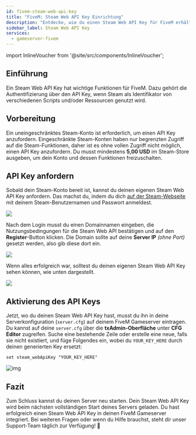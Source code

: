 ```yaml
---
id: fivem-steam-web-api-key
title: "FiveM: Steam Web API Key Einrichtung"
description: "Entdecke, wie du einen Steam Web API Key für FiveM erhältst und aktivierst, um die Authentifizierung zu ermöglichen und die Serverfunktionalität zu verbessern → Jetzt mehr erfahren"
sidebar_label: Steam Web API Key
services:
  - gameserver-fivem
---
```


import InlineVoucher from '@site/src/components/InlineVoucher';

## Einführung

Ein Steam Web API Key hat wichtige Funktionen für FiveM. Dazu gehört die Authentifizierung über den API Key, wenn Steam als Identifikator von verschiedenen Scripts und/oder Ressourcen genutzt wird.

<InlineVoucher />

## Vorbereitung

Ein uneingeschränktes Steam-Konto ist erforderlich, um einen API Key anzufordern. Eingeschränkte Steam-Konten haben nur begrenzten Zugriff auf die Steam-Funktionen, daher ist es ohne vollen Zugriff nicht möglich, einen API Key anzufordern. Du musst mindestens **5,00 USD** im Steam-Store ausgeben, um dein Konto und dessen Funktionen freizuschalten.

## API Key anfordern

Sobald dein Steam-Konto bereit ist, kannst du deinen eigenen Steam Web API Key anfordern. Das machst du, indem du dich [auf der Steam-Webseite](https://steamcommunity.com/dev/apikey) mit deinem Steam-Benutzernamen und Passwort anmeldest.

![](https://github.com/zaphosting/docs/assets/42719082/56be5337-a458-425b-86b0-e0c5fa94abab)

Nach dem Login musst du einen Domainnamen eingeben, die Nutzungsbedingungen für die Steam Web API bestätigen und auf den **Register**-Button klicken. Die Domain sollte auf deine **Server IP** *(ohne Port)* gesetzt werden, also gib diese dort ein.

![](https://github.com/zaphosting/docs/assets/42719082/334e89a9-0eef-4ea5-b100-5a1e4b8cdc31)

Wenn alles erfolgreich war, solltest du deinen eigenen Steam Web API Key sehen können, wie unten dargestellt.

![](https://github.com/zaphosting/docs/assets/42719082/a99f463b-93ae-408b-b038-29e366b30256)

## Aktivierung des API Keys

Jetzt, wo du deinen Steam Web API Key hast, musst du ihn in deine Serverkonfiguration (`server.cfg`) auf deinem FiveM Gameserver eintragen. Du kannst auf deine `server.cfg` über die **txAdmin-Oberfläche** unter **CFG Editor** zugreifen. Suche eine bestehende Zeile oder erstelle eine neue, falls sie nicht existiert, und füge Folgendes ein, wobei du `YOUR_KEY_HERE` durch deinen generierten Key ersetzt:

```
set steam_webApiKey "YOUR_KEY_HERE"
```

![img](https://screensaver01.zap-hosting.com/index.php/s/ED4QbkP8aaeF92B/preview)

## Fazit

Zum Schluss kannst du deinen Server neu starten. Dein Steam Web API Key wird beim nächsten vollständigen Start deines Servers geladen. Du hast erfolgreich einen Steam Web API Key in deinen FiveM Gameserver integriert. Bei weiteren Fragen oder wenn du Hilfe brauchst, steht dir unser Support-Team täglich zur Verfügung! 🙂

<InlineVoucher />